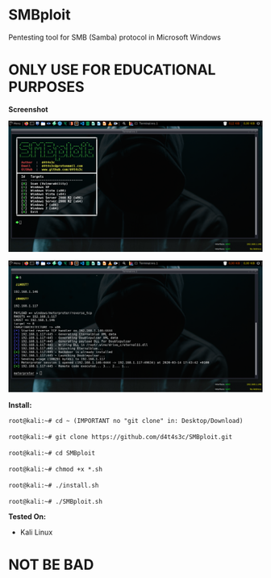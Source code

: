 # SMBploit

Pentesting tool for SMB (Samba) protocol in Microsoft Windows

# ONLY USE FOR EDUCATIONAL PURPOSES

**Screenshot**

![](/screenshot/screenshot1.png)

![](/screenshot/screenshot2.png)

**Install:**
```
root@kali:~# cd ~ (IMPORTANT no "git clone" in: Desktop/Download)

root@kali:~# git clone https://github.com/d4t4s3c/SMBploit.git

root@kali:~# cd SMBploit

root@kali:~# chmod +x *.sh

root@kali:~# ./install.sh

root@kali:~# ./SMBploit.sh
```

**Tested On:**

- Kali Linux

# NOT BE BAD


